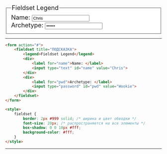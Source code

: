 <form action="#">
    <fieldset title="ПОДСКАЗКА">
        <legend>Fieldset Legend</legend>
        <div>
            <label for="name">Name: </label>
            <input type="text" id="name" value="Chris">
        </div>
        <div>
            <label for="pwd">Archetype: </label>
            <input type="password" id="pwd" value="Wookie">
        </div>
    </fieldset>
</form>

<style>
    fieldset {
        border: 2px #999 solid; /* ширина и цвет обводки */
        font-size: 20px; /* распространяется на все элементы */
        box-shadow: 0 0 10px #fff;
        background-color: #fff;
    }
</style>

---
```html
<form action="#">
    <fieldset title="ПОДСКАЗКА">
        <legend>Fieldset Legend</legend>
        <div>
            <label for="name">Name: </label>
            <input type="text" id="name" value="Chris">
        </div>
        <div>
            <label for="pwd">Archetype: </label>
            <input type="password" id="pwd" value="Wookie">
        </div>
    </fieldset>
</form>

<style>
    fieldset {
        border: 2px #999 solid; /* ширина и цвет обводки */
        font-size: 20px; /* распространяется на все элементы */
        box-shadow: 0 0 10px #fff;
        background-color: #fff;
    }
</style>
```
---